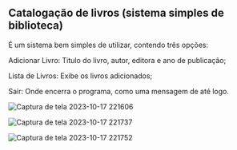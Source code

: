 ## Catalogação de livros (sistema simples de biblioteca)

É um sistema bem simples de utilizar, contendo três opções:

Adicionar Livro: Titulo do livro, autor, editora e ano de publicação;

Lista de Livros: Exibe os livros adicionados;

Sair: Onde encerra o programa, como uma mensagem de até logo.

![Captura de tela 2023-10-17 221606](https://github.com/NHO93/Livro/assets/141922637/c8add738-c910-4738-aeff-11f4aca85c00)

![Captura de tela 2023-10-17 221737](https://github.com/NHO93/Livro/assets/141922637/7087d547-996e-4762-bc4e-488ee54706c0)

![Captura de tela 2023-10-17 221752](https://github.com/NHO93/Livro/assets/141922637/4c9c73a8-c24c-4dd3-8acc-49a224c940e5)

